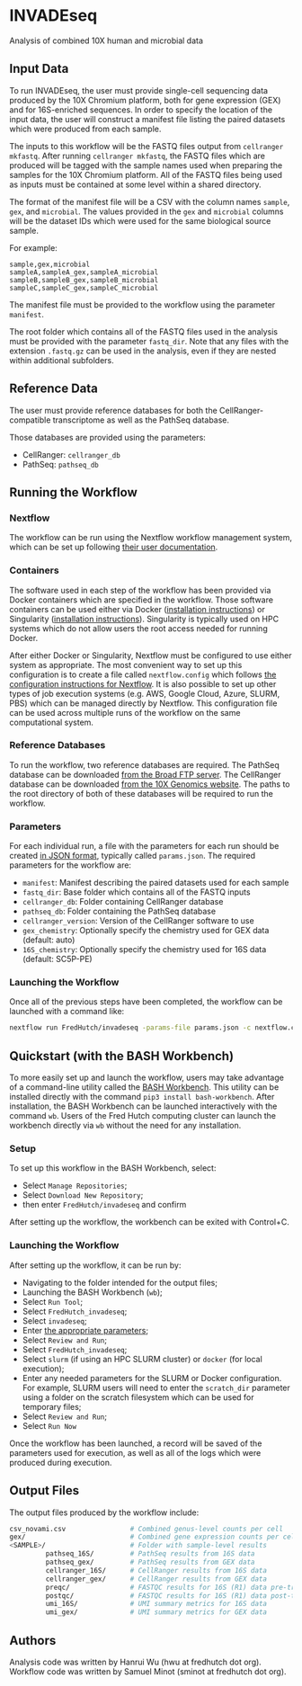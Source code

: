 # INVADEseq
Analysis of combined 10X human and microbial data

## Input Data

To run INVADEseq, the user must provide single-cell sequencing data produced by the
10X Chromium platform, both for gene expression (GEX) and for 16S-enriched sequences.
In order to specify the location of the input data, the user will construct a
manifest file listing the paired datasets which were produced from each sample.

The inputs to this workflow will be the FASTQ files output from `cellranger mkfastq`.
After running `cellranger mkfastq`, the FASTQ files which are produced will be tagged
with the sample names used when preparing the samples for the 10X Chromium platform.
All of the FASTQ files being used as inputs must be contained at some level within
a shared directory.

The format of the manifest file will be a CSV with the column names `sample`, `gex`, and `microbial`.
The values provided in the `gex` and `microbial` columns will be the dataset IDs
which were used for the same biological source sample.

For example:

```
sample,gex,microbial
sampleA,sampleA_gex,sampleA_microbial
sampleB,sampleB_gex,sampleB_microbial
sampleC,sampleC_gex,sampleC_microbial
```

The manifest file must be provided to the workflow using the parameter `manifest`.

The root folder which contains all of the FASTQ files used in the analysis must be
provided with the parameter `fastq_dir`.
Note that any files with the extension `.fastq.gz` can be used in the analysis,
even if they are nested within additional subfolders.

## Reference Data

The user must provide reference databases for both the CellRanger-compatible transcriptome
as well as the PathSeq database.

Those databases are provided using the parameters:

  - CellRanger: `cellranger_db`
  - PathSeq: `pathseq_db`

## Running the Workflow

### Nextflow

The workflow can be run using the Nextflow workflow management system, which can be
set up following [their user documentation](https://nextflow.io/).

### Containers

The software used in each step of the workflow has been provided via Docker containers
which are specified in the workflow.
Those software containers can be used either via Docker ([installation instructions](https://docs.docker.com/get-docker/))
or Singularity ([installation instructions](https://docs.sylabs.io/guides/latest/user-guide/)).
Singularity is typically used on HPC systems which do not allow users the root
access needed for running Docker.

After either Docker or Singularity, Nextflow must be configured to use either
system as appropriate.
The most convenient way to set up this configuration is to create a file called
`nextflow.config` which follows [the configuration instructions for Nextflow](https://www.nextflow.io/docs/latest/config.html).
It is also possible to set up other types of job execution systems (e.g. AWS,
Google Cloud, Azure, SLURM, PBS) which can be managed directly by Nextflow.
This configuration file can be used across multiple runs of the workflow on
the same computational system.

### Reference Databases

To run the workflow, two reference databases are required.
The PathSeq database can be downloaded [from the Broad FTP server](https://software.broadinstitute.org/pathseq/Downloads.html).
The CellRanger database can be downloaded [from the 10X Genomics website](https://support.10xgenomics.com/single-cell-gene-expression/software/downloads/latest).
The paths to the root directory of both of these databases will be required
to run the workflow.

### Parameters

For each individual run, a file with the parameters for each run should be
created [in JSON format](https://www.w3schools.com/js/js_json_intro.asp),
typically called `params.json`.
The required parameters for the workflow are:

 - `manifest`: Manifest describing the paired datasets used for each sample
 - `fastq_dir`: Base folder which contains all of the FASTQ inputs
 - `cellranger_db`: Folder containing CellRanger database
 - `pathseq_db`: Folder containing the PathSeq database
 - `cellranger_version`: Version of the CellRanger software to use
 - `gex_chemistry`: Optionally specify the chemistry used for GEX data (default: auto)
 - `16S_chemistry`: Optionally specify the chemistry used for 16S data (default: SC5P-PE)

 ### Launching the Workflow

 Once all of the previous steps have been completed, the workflow can be
 launched with a command like:

 ```bash
 nextflow run FredHutch/invadeseq -params-file params.json -c nextflow.config
 ```

 ## Quickstart (with the BASH Workbench)

 To more easily set up and launch the workflow, users may take advantage of
 a command-line utility called the [BASH Workbench](https://github.com/FredHutch/bash-workbench/wiki).
 This utility can be installed directly with the command `pip3 install bash-workbench`.
 After installation, the BASH Workbench can be launched interactively with the command
 `wb`.
 Users of the Fred Hutch computing cluster can launch the workbench directly
 via `wb` without the need for any installation.

 ### Setup

 To set up this workflow in the BASH Workbench, select:
 
 - Select `Manage Repositories`;
 - Select `Download New Repository`;
 - then enter `FredHutch/invadeseq` and confirm

 After setting up the workflow, the workbench can be exited with Control+C.

 ### Launching the Workflow

 After setting up the workflow, it can be run by:

 - Navigating to the folder intended for the output files;
 - Launching the BASH Workbench (`wb`);
 - Select `Run Tool`;
 - Select `FredHutch_invadeseq`;
 - Select `invadeseq`;
 - Enter [the appropriate parameters](#parameters);
 - Select `Review and Run`;
 - Select `FredHutch_invadeseq`;
 - Select `slurm` (if using an HPC SLURM cluster) or `docker` (for local execution);
 - Enter any needed parameters for the SLURM or Docker configuration. For example, SLURM users will need to enter the `scratch_dir` parameter using a folder on the scratch filesystem which can be used for temporary files;
 - Select `Review and Run`;
 - Select `Run Now`

 Once the workflow has been launched, a record will be saved of the parameters
 used for execution, as well as all of the logs which were produced during
 execution.

 ## Output Files

 The output files produced by the workflow include:

 ```bash
 csv_novami.csv                # Combined genus-level counts per cell
 gex/                          # Combined gene expression counts per cell
 <SAMPLE>/                     # Folder with sample-level results
          pathseq_16S/         # PathSeq results from 16S data
          pathseq_gex/         # PathSeq results from GEX data
          cellranger_16S/      # CellRanger results from 16S data
          cellranger_gex/      # CellRanger results from GEX data
          preqc/               # FASTQC results for 16S (R1) data pre-trimming
          postqc/              # FASTQC results for 16S (R1) data post-trimming
          umi_16S/             # UMI summary metrics for 16S data
          umi_gex/             # UMI summary metrics for GEX data
 ```

## Authors

Analysis code was written by Hanrui Wu (hwu at fredhutch dot org).
Workflow code was written by Samuel Minot (sminot at fredhutch dot org).
